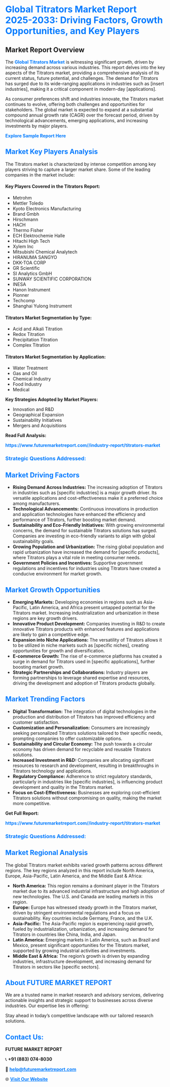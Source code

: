 <h1 style="color: #007BFF;">Global Titrators Market Report 2025-2033: Driving Factors, Growth Opportunities, and Key Players</h1>

<section id="overview">
<h2>Market Report Overview</h2>
<p>The <a href="https://www.futuremarketreport.com//industry-report/titrators-market" style="color: #007BFF; text-decoration: none;"><strong>Global Titrators Market</strong></a> is witnessing significant growth, driven by increasing demand across various industries. This report delves into the key aspects of the Titrators market, providing a comprehensive analysis of its current status, future potential, and challenges. The demand for Titrators has surged due to its wide-ranging applications in industries such as [insert industries], making it a critical component in modern-day [applications].</p>
<p>As consumer preferences shift and industries innovate, the Titrators market continues to evolve, offering both challenges and opportunities for stakeholders. The global market is expected to expand at a substantial compound annual growth rate (CAGR) over the forecast period, driven by technological advancements, emerging applications, and increasing investments by major players.</p>
</section>

<section id="overview">
<p><a href="https://www.futuremarketreport.com//request-sample/reportId=84750" style="color: #007BFF; text-decoration: none;"><strong>Explore Sample Report Here</strong></a></p>
</section>

<section id="key-players">
<h2 style="color: #007BFF;">Market Key Players Analysis</h2>
<p>The Titrators market is characterized by intense competition among key players striving to capture a larger market share. Some of the leading companies in the market include:</p>
<h4>Key Players Covered in the Titrators Report:</h4>
<ul><li>Metrohm</li><li>Mettler Toledo</li><li>Kyoto Electronics Manufacturing</li><li>Brand Gmbh</li><li>Hirschmann</li><li>HACH</li><li>Thermo Fisher</li><li>ECH Elektrochemie Halle</li><li>Hitachi High Tech</li><li>Xylem Inc</li><li>Mitsubishi Chemical Analytech</li><li>HIRANUMA SANGYO</li><li>DKK-TOA CORP</li><li>GR Scientific</li><li>SI Analytics GmbH</li><li>SUNWAY SCIENTIFIC CORPORATION</li><li>INESA</li><li>Hanon Instrument</li><li>Pionner</li><li>Techcomp</li><li>Shanghai Yulong Instrument</li></ul>
<h4>Titrators Market Segmentation by Type:</h4>
<ul><li>Acid and Alkali Titration</li><li>Redox Titration</li><li>Precipitation Titration</li><li>Complex Titration</li></ul>

<h4>Titrators Market Segmentation by Application:</h4>
<ul><li>Water Treatment</li><li>Gas and Oil</li><li>Chemical Industry</li><li>Food Industry</li><li>Medical</li></ul>
<p><strong>Key Strategies Adopted by Market Players:</strong></p>
<ul>
<li>Innovation and R&D</li>
<li>Geographical Expansion</li>
<li>Sustainability Initiatives</li>
<li>Mergers and Acquisitions</li>
</ul>
</section>

<section>
<p><strong>Read Full Analysis: </strong></p><a href="https://www.futuremarketreport.com//industry-report/titrators-market" style="color: #007BFF; text-decoration: none;"><strong>https://www.futuremarketreport.com//industry-report/titrators-market</strong></a>
<h3 style="color: #007BFF;">Strategic Questions Addressed:</h3>
</section>

<section id="driving-factors">
<h2 style="color: #007BFF;">Market Driving Factors</h2>
<ul>
<li><strong>Rising Demand Across Industries:</strong> The increasing adoption of Titrators in industries such as [specific industries] is a major growth driver. Its versatile applications and cost-effectiveness make it a preferred choice among manufacturers.</li>
<li><strong>Technological Advancements:</strong> Continuous innovations in production and application technologies have enhanced the efficiency and performance of Titrators, further boosting market demand.</li>
<li><strong>Sustainability and Eco-Friendly Initiatives:</strong> With growing environmental concerns, the demand for sustainable Titrators solutions has surged. Companies are investing in eco-friendly variants to align with global sustainability goals.</li>
<li><strong>Growing Population and Urbanization:</strong> The rising global population and rapid urbanization have increased the demand for [specific products], where Titrators plays a vital role in meeting consumer needs.</li>
<li><strong>Government Policies and Incentives:</strong> Supportive government regulations and incentives for industries using Titrators have created a conducive environment for market growth.</li>
</ul>
</section>

<section id="growth-opportunities">
<h2 style="color: #007BFF;">Market Growth Opportunities</h2>
<ul>
<li><strong>Emerging Markets:</strong> Developing economies in regions such as Asia-Pacific, Latin America, and Africa present untapped potential for the Titrators market. Increasing industrialization and urbanization in these regions are key growth drivers.</li>
<li><strong>Innovative Product Development:</strong> Companies investing in R&D to create innovative Titrators products with enhanced features and applications are likely to gain a competitive edge.</li>
<li><strong>Expansion into Niche Applications:</strong> The versatility of Titrators allows it to be utilized in niche markets such as [specific niches], creating opportunities for growth and diversification.</li>
<li><strong>E-commerce Growth:</strong> The rise of e-commerce platforms has created a surge in demand for Titrators used in [specific applications], further boosting market growth.</li>
<li><strong>Strategic Partnerships and Collaborations:</strong> Industry players are forming partnerships to leverage shared expertise and resources, driving the development and adoption of Titrators products globally.</li>
</ul>
</section>

<section id="trending-factors">
<h2 style="color: #007BFF;">Market Trending Factors</h2>
<ul>
<li><strong>Digital Transformation:</strong> The integration of digital technologies in the production and distribution of Titrators has improved efficiency and customer satisfaction.</li>
<li><strong>Customization and Personalization:</strong> Consumers are increasingly seeking personalized Titrators solutions tailored to their specific needs, prompting companies to offer customizable options.</li>
<li><strong>Sustainability and Circular Economy:</strong> The push towards a circular economy has driven demand for recyclable and reusable Titrators solutions.</li>
<li><strong>Increased Investment in R&D:</strong> Companies are allocating significant resources to research and development, resulting in breakthroughs in Titrators technology and applications.</li>
<li><strong>Regulatory Compliance:</strong> Adherence to strict regulatory standards, particularly in industries like [specific industries], is influencing product development and quality in the Titrators market.</li>
<li><strong>Focus on Cost-Effectiveness:</strong> Businesses are exploring cost-efficient Titrators solutions without compromising on quality, making the market more competitive.</li>
</ul>
</section>

<section>
<p><strong>Get Full Report: </strong></p><a href="https://www.futuremarketreport.com//industry-report/titrators-market" style="color: #007BFF; text-decoration: none;"><strong>https://www.futuremarketreport.com//industry-report/titrators-market</strong></a>
<h3 style="color: #007BFF;">Strategic Questions Addressed:</h3>
</section>


<section id="regional-analysis">
<h2 style="color: #007BFF;">Market Regional Analysis</h2>
<p>The global Titrators market exhibits varied growth patterns across different regions. The key regions analyzed in this report include North America, Europe, Asia-Pacific, Latin America, and the Middle East & Africa:</p>
<ul>
<li><strong>North America:</strong> This region remains a dominant player in the Titrators market due to its advanced industrial infrastructure and high adoption of new technologies. The U.S. and Canada are leading markets in this region.</li>
<li><strong>Europe:</strong> Europe has witnessed steady growth in the Titrators market, driven by stringent environmental regulations and a focus on sustainability. Key countries include Germany, France, and the U.K.</li>
<li><strong>Asia-Pacific:</strong> The Asia-Pacific region is experiencing rapid growth, fueled by industrialization, urbanization, and increasing demand for Titrators in countries like China, India, and Japan.</li>
<li><strong>Latin America:</strong> Emerging markets in Latin America, such as Brazil and Mexico, present significant opportunities for the Titrators market, supported by growing industrial activities and investments.</li>
<li><strong>Middle East & Africa:</strong> The region’s growth is driven by expanding industries, infrastructure development, and increasing demand for Titrators in sectors like [specific sectors].</li>
</ul>
</section>

<footer>
<h2 style="color: #007BFF;">About FUTURE MARKET REPORT</h2>
<p>We are a trusted name in market research and advisory services, delivering actionable insights and strategic support to businesses across diverse industries. Our expertise lies in offering:</p>

<p>Stay ahead in today’s competitive landscape with our tailored research solutions.</p>

<h2 style="color: #007BFF;">Contact Us:</h2>
<p><strong>FUTURE MARKET REPORT</strong></p>
<p>📞 <strong>+91 (883) 074-8030</strong></p>
<p>📧 <strong><a href="mailto:help@futuremarketreport.com" style="color: #007BFF;">help@futuremarketreport.com</a></strong></p>
<p>🌐 <strong><a href="https://www.futuremarketreport.com/" style="color: #007BFF;">Visit Our Website</a></strong></p>
</footer>